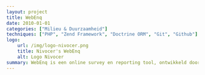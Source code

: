 ```yaml
---
layout: project
title: WebEnq
date: 2010-01-01
categories: ["Milieu & Duurzaamheid"]
techniques: ["PHP", "Zend Framework", "Doctrine ORM", "Git", "Github"]
logo:
    url: /img/logo-nivocer.png
    title: Nivocer's WebEnq
    alt: Logo Nivocer
summary: WebEnq is een online survey en reporting tool, ontwikkeld door Nivocer.
---
```

